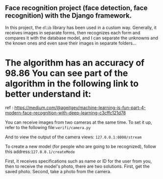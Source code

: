 ## Face recognition project (face detection, face recognition) with the Django framework.

In this project, the  ``dlib`` library has been used in a custom way.
Generally, it receives images in separate forms, then recognizes each form and compares it with the database model, and I can separate the unknowns and the known ones and even save their images in separate folders...

# The algorithm has an accuracy of 98.86 You can see part of the algorithm in the following link to better understand it:

ref : https://medium.com/@ageitgey/machine-learning-is-fun-part-4-modern-face-recognition-with-deep-learning-c3cffc121d78

You can receive images from two cameras at the same time. To set it up, refer to the following file:`` verifi/camera.py ``

And to view the output of the camera views: `` 127.0.0.1:8000/stream ``

To create a new model (for people who are going to be recognized), follow this address:‍‍`` ‍1‍2‍7.0.0.1/createMode ``

First, it receives specifications such as name or ID for the user from you, then to receive the model's photo, there are two solutions. First, get the saved photo. Second, take a photo from the camera.

